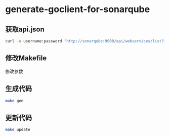 # generate-goclient-for-sonarqube

## 获取api.json
```bash
curl -u username:password "http://sonarqube:9000/api/webservices/list?include_internals=true" -o ./assets/api.json
```
## 修改Makefile
修改参数

## 生成代码
``` bash
make gen
```

## 更新代码
``` bash
make update
```